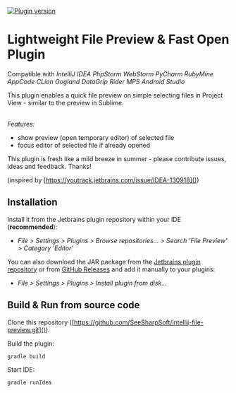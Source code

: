 [![Plugin version](https://img.shields.io/jetbrains/plugin/d/12778-file-preview.svg)](https://plugins.jetbrains.com/plugin/12778-file-preview)

# Lightweight File Preview & Fast Open Plugin
  
Compatible with _IntelliJ IDEA  PhpStorm  WebStorm  PyCharm  RubyMine  AppCode  CLion  Gogland  DataGrip  Rider  MPS  Android Studio_

This plugin enables a quick file preview on simple selecting files in Project View - similar to the preview in Sublime.</em><br><br>

_Features:_

- show preview (open temporary editor) of selected file
- focus editor of selected file if already opened

This plugin is fresh like a mild breeze in summer - please contribute issues, ideas and feedback. Thanks!

(inspired by [https://youtrack.jetbrains.com/issue/IDEA-130918]())

## Installation

Install it from the Jetbrains plugin repository within your IDE (**recommended**):

- _File > Settings > Plugins > Browse repositories... > Search 'File Preview' > Category 'Editor'_

You can also download the JAR package from the [Jetbrains plugin repository](https://plugins.jetbrains.com/plugin/12778-file-preview) or from [GitHub Releases](https://github.com/SeeSharpSoft/intellij-file-preview/releases) and add it manually to your plugins:

- _File > Settings > Plugins > Install plugin from disk..._

## Build & Run from source code

Clone this repository ([https://github.com/SeeSharpSoft/intellij-file-preview.git]()).

Build the plugin:

```
gradle build
```
    
Start IDE:

```
gradle runIdea
```
